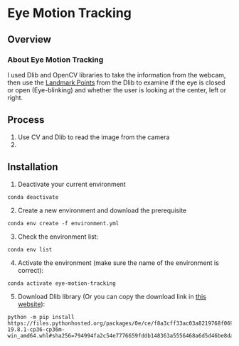 # Eye Motion Tracking 

## Overview 

### About Eye Motion Tracking
I used Dlib and OpenCV libraries to take the information from the webcam, then use the [Landmark Points](docs/landmark_points.jpg) from the Dlib to examine if the eye is closed or open (Eye-blinking) and whether the user is looking at the center, left or right.


## Process 
1. Use CV and Dlib to read the image from the camera
2. 

## Installation
1. Deactivate your current environment 
```
conda deactivate 
```
2. Create a new environment and download the prerequisite
```
conda env create -f environment.yml
```

3. Check the environment list: 
```
conda env list
```
4. Activate the environment (make sure the name of the environment is correct): 
```
conda activate eye-motion-tracking
```
5. Download Dlib library (Or you can copy the download link in [this website](https://pypi.org/simple/dlib/)):
```
python -m pip install https://files.pythonhosted.org/packages/0e/ce/f8a3cff33ac03a8219768f0694c5d703c8e037e6aba2e865f9bae22ed63c/dlib-19.8.1-cp36-cp36m-win_amd64.whl#sha256=794994fa2c54e7776659fddb148363a5556468a6d5d46be8dad311722d54bfcf
```
